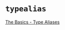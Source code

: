 # `typealias`

[The Basics - Type Aliases](https://docs.swift.org/swift-book/LanguageGuide/TheBasics.html#ID327)
